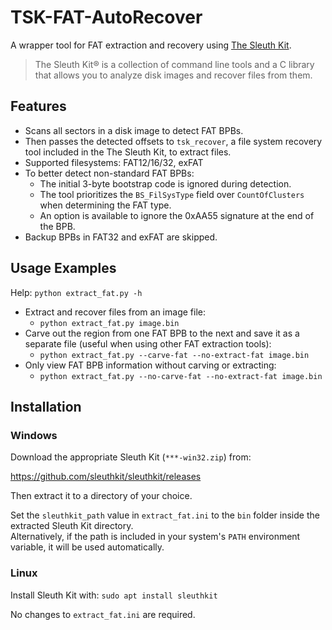 # TSK-FAT-AutoRecover
A wrapper tool for FAT extraction and recovery using [The Sleuth Kit](https://www.sleuthkit.org/).
> The Sleuth Kit® is a collection of command line tools and a C library that allows you to analyze disk images and recover files from them.

## Features
- Scans all sectors in a disk image to detect FAT BPBs.
- Then passes the detected offsets to `tsk_recover`, a file system recovery tool included in the The Sleuth Kit, to extract files.
- Supported filesystems: FAT12/16/32, exFAT
- To better detect non-standard FAT BPBs:
  - The initial 3-byte bootstrap code is ignored during detection.
  - The tool prioritizes the `BS_FilSysType` field over `CountOfClusters` when determining the FAT type.
  - An option is available to ignore the 0xAA55 signature at the end of the BPB.
- Backup BPBs in FAT32 and exFAT are skipped.


## Usage Examples
Help: `python extract_fat.py -h`

- Extract and recover files from an image file:
  - `python extract_fat.py image.bin`
- Carve out the region from one FAT BPB to the next and save it as a separate file
(useful when using other FAT extraction tools):
  - `python extract_fat.py --carve-fat --no-extract-fat image.bin`
- Only view FAT BPB information without carving or extracting:
  - `python extract_fat.py --no-carve-fat --no-extract-fat image.bin`
 
## Installation

### Windows
Download the appropriate Sleuth Kit (`***-win32.zip`) from:

https://github.com/sleuthkit/sleuthkit/releases

Then extract it to a directory of your choice.

Set the `sleuthkit_path` value in `extract_fat.ini` to the `bin` folder inside the extracted Sleuth Kit directory.  
Alternatively, if the path is included in your system's `PATH` environment variable, it will be used automatically.

### Linux
Install Sleuth Kit with:
`sudo apt install sleuthkit`

No changes to `extract_fat.ini` are required.
